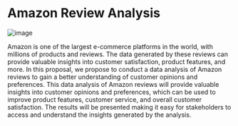 # Amazon Review Analysis

![image](https://user-images.githubusercontent.com/117549284/214482084-60490409-89b1-4333-84c4-eb74436cd527.png)

Amazon is one of the largest e-commerce platforms in the world, with millions of products and reviews. The data generated by these reviews can provide valuable insights into customer satisfaction, product features, and more. In this proposal, we propose to conduct a data analysis of Amazon reviews to gain a better understanding of customer opinions and preferences. This data analysis of Amazon reviews will provide valuable insights into customer opinions and preferences, which can be used to improve product features, customer service, and overall customer satisfaction. The results will be presented making it easy for stakeholders to access and understand the insights generated by the analysis.

